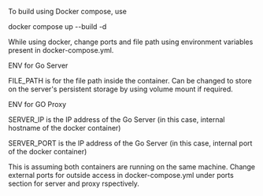 To build using Docker compose, use

docker compose up --build -d

While using docker, change ports and file path using environment variables present in
docker-compose.yml. 

ENV for Go Server

FILE_PATH is for the file path inside the container. Can be changed to store
on the server's persistent storage by using volume mount if required.

ENV for GO Proxy

SERVER_IP is the IP address of the Go Server (in this case, internal hostname of the docker container)

SERVER_PORT is the IP address of the Go Server (in this case, internal port of the docker container)

This is assuming both containers are running on the same machine. Change external ports for outside access
in docker-compose.yml under ports section for server and proxy rspectively.